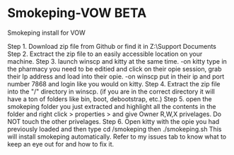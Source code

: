 # Smokeping-VOW BETA
Smokeping install for VOW


Step 1.  Download zip file from Github or find it in Z:\Support Documents
Step 2. Exctract the zip file to an easily accessible location on your machine.
Step 3. launch winscp and kitty at the same time. 
-on kitty type in the pharmacy you need to be editied and click on their opie session, grab their Ip address and load into their opie.
-on winscp put in their ip and port number 7868 and login like you would on kitty.
Step 4. Extract the zip file into the "/" directory in winscp. (if you are in the correct directory it will have a ton of folders like bin, boot, debootstrap, etc.)
Step 5. open the smokeping folder you just extracted and highlight all the contents in the folder and right click > properties > and give Owner R,W,X privelages. Do NOT touch the other privelages.
Step 6. Open kitty with the opie you had previously loaded and then type     cd /smokeping     then    ./smokeping.sh
This will install smokeping automatically. Refer to my issues tab to know what to keep an eye out for and how to fix it.
